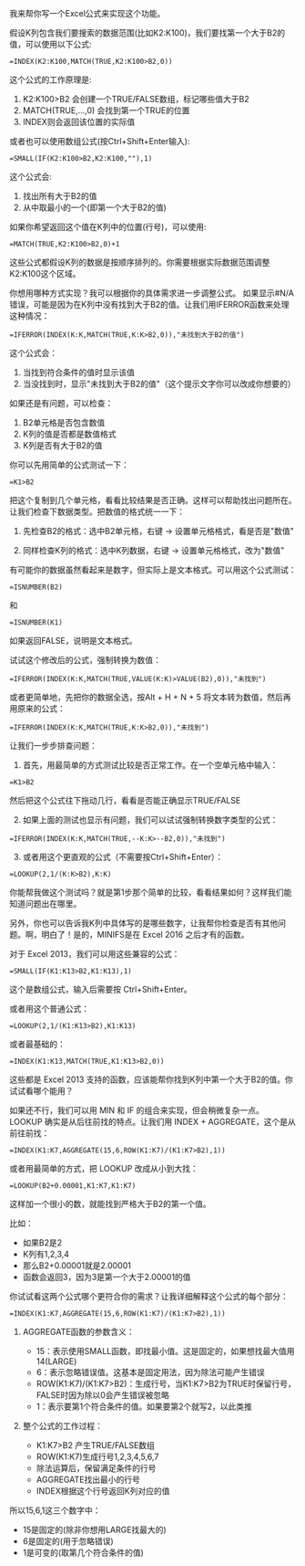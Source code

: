 我来帮你写一个Excel公式来实现这个功能。

假设K列包含我们要搜索的数据范围(比如K2:K100)，我们要找第一个大于B2的值，可以使用以下公式:

```
=INDEX(K2:K100,MATCH(TRUE,K2:K100>B2,0))
```

这个公式的工作原理是:
1. K2:K100>B2 会创建一个TRUE/FALSE数组，标记哪些值大于B2
2. MATCH(TRUE,...,0) 会找到第一个TRUE的位置
3. INDEX则会返回该位置的实际值

或者也可以使用数组公式(按Ctrl+Shift+Enter输入):
```
=SMALL(IF(K2:K100>B2,K2:K100,""),1)
```

这个公式会:
1. 找出所有大于B2的值
2. 从中取最小的一个(即第一个大于B2的值)

如果你希望返回这个值在K列中的位置(行号)，可以使用:
```
=MATCH(TRUE,K2:K100>B2,0)+1
```

这些公式都假设K列的数据是按顺序排列的。你需要根据实际数据范围调整K2:K100这个区域。

你想用哪种方式实现？我可以根据你的具体需求进一步调整公式。
如果显示#N/A错误，可能是因为在K列中没有找到大于B2的值。让我们用IFERROR函数来处理这种情况：

```
=IFERROR(INDEX(K:K,MATCH(TRUE,K:K>B2,0)),"未找到大于B2的值")
```

这个公式会：
1. 当找到符合条件的值时显示该值
2. 当没找到时，显示"未找到大于B2的值"（这个提示文字你可以改成你想要的）

如果还是有问题，可以检查：
1. B2单元格是否包含数值
2. K列的值是否都是数值格式
3. K列是否有大于B2的值

你可以先用简单的公式测试一下：
```
=K1>B2
```
把这个复制到几个单元格，看看比较结果是否正确。这样可以帮助找出问题所在。让我们检查下数据类型。把数值的格式统一一下：

1. 先检查B2的格式：选中B2单元格，右键 -> 设置单元格格式，看是否是"数值"

2. 同样检查K列的格式：选中K列数据，右键 -> 设置单元格格式，改为"数值"

有可能你的数据虽然看起来是数字，但实际上是文本格式。可以用这个公式测试：
```
=ISNUMBER(B2)  
```
和
```
=ISNUMBER(K1)
```

如果返回FALSE，说明是文本格式。

试试这个修改后的公式，强制转换为数值：
```
=IFERROR(INDEX(K:K,MATCH(TRUE,VALUE(K:K)>VALUE(B2),0)),"未找到")
```

或者更简单地，先把你的数据全选，按Alt + H + N + 5 将文本转为数值，然后再用原来的公式：
```
=IFERROR(INDEX(K:K,MATCH(TRUE,K:K>B2,0)),"未找到")
```


让我们一步步排查问题：

1. 首先，用最简单的方式测试比较是否正常工作。在一个空单元格中输入：
```
=K1>B2
```
然后把这个公式往下拖动几行，看看是否能正确显示TRUE/FALSE

2. 如果上面的测试也显示有问题，我们可以试试强制转换数字类型的公式：
```
=IFERROR(INDEX(K:K,MATCH(TRUE,--K:K>--B2,0)),"未找到")
```

3. 或者用这个更直观的公式（不需要按Ctrl+Shift+Enter）：
```
=LOOKUP(2,1/(K:K>B2),K:K)
```

你能帮我做这个测试吗？就是第1步那个简单的比较，看看结果如何？这样我们能知道问题出在哪里。

另外，你也可以告诉我K列中具体写的是哪些数字，让我帮你检查是否有其他问题。啊，明白了！是的，MINIFS是在 Excel 2016 之后才有的函数。

对于 Excel 2013，我们可以用这些兼容的公式：

```
=SMALL(IF(K1:K13>B2,K1:K13),1)
```
这个是数组公式，输入后需要按 Ctrl+Shift+Enter。

或者用这个普通公式：
```
=LOOKUP(2,1/(K1:K13>B2),K1:K13)
```

或者最基础的：
```
=INDEX(K1:K13,MATCH(TRUE,K1:K13>B2,0))
```

这些都是 Excel 2013 支持的函数，应该能帮你找到K列中第一个大于B2的值。你试试看哪个能用？

如果还不行，我们可以用 MIN 和 IF 的组合来实现，但会稍微复杂一点。
LOOKUP 确实是从后往前找的特点。让我们用 INDEX + AGGREGATE，这个是从前往前找：

```
=INDEX(K1:K7,AGGREGATE(15,6,ROW(K1:K7)/(K1:K7>B2),1))
```

或者用最简单的方式，把 LOOKUP 改成从小到大找：
```
=LOOKUP(B2+0.00001,K1:K7,K1:K7)
```

这样加一个很小的数，就能找到严格大于B2的第一个值。

比如：
- 如果B2是2
- K列有1,2,3,4
- 那么B2+0.00001就是2.00001
- 函数会返回3，因为3是第一个大于2.00001的值

你试试看这两个公式哪个更符合你的需求？让我详细解释这个公式的每个部分：

```
=INDEX(K1:K7,AGGREGATE(15,6,ROW(K1:K7)/(K1:K7>B2),1))
```

1. AGGREGATE函数的参数含义：
    - 15：表示使用SMALL函数，即找最小值。这是固定的，如果想找最大值用14(LARGE)
    - 6：表示忽略错误值。这基本是固定用法，因为除法可能产生错误
    - ROW(K1:K7)/(K1:K7>B2)：生成行号，当K1:K7>B2为TRUE时保留行号，FALSE时因为除以0会产生错误被忽略
    - 1：表示要第1个符合条件的值。如果要第2个就写2，以此类推

2. 整个公式的工作过程：
    - K1:K7>B2 产生TRUE/FALSE数组
    - ROW(K1:K7)生成行号1,2,3,4,5,6,7
    - 除法运算后，保留满足条件的行号
    - AGGREGATE找出最小的行号
    - INDEX根据这个行号返回K列对应的值

所以15,6,1这三个数字中：
- 15是固定的(除非你想用LARGE找最大的)
- 6是固定的(用于忽略错误)
- 1是可变的(取第几个符合条件的值)